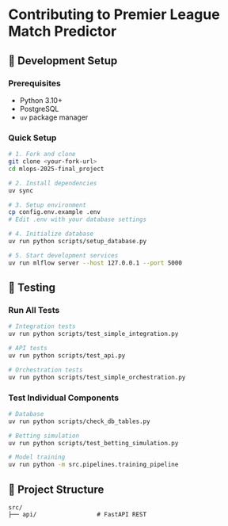 # Contributing to Premier League Match Predictor

## 🚀 Development Setup

### Prerequisites
- Python 3.10+
- PostgreSQL
- `uv` package manager

### Quick Setup
```bash
# 1. Fork and clone
git clone <your-fork-url>
cd mlops-2025-final_project

# 2. Install dependencies
uv sync

# 3. Setup environment
cp config.env.example .env
# Edit .env with your database settings

# 4. Initialize database
uv run python scripts/setup_database.py

# 5. Start development services
uv run mlflow server --host 127.0.0.1 --port 5000
```

## 🧪 Testing

### Run All Tests
```bash
# Integration tests
uv run python scripts/test_simple_integration.py

# API tests
uv run python scripts/test_api.py

# Orchestration tests
uv run python scripts/test_simple_orchestration.py
```

### Test Individual Components
```bash
# Database
uv run python scripts/check_db_tables.py

# Betting simulation
uv run python scripts/test_betting_simulation.py

# Model training
uv run python -m src.pipelines.training_pipeline
```

## 📁 Project Structure

```
src/
├── api/                 # FastAPI REST
```
